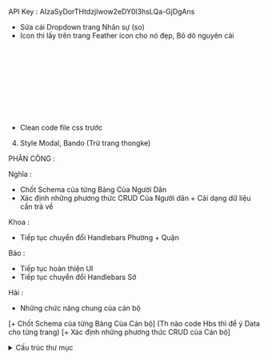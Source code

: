 API Key : AIzaSyDorTHtdzjlwow2eDY0l3hsLQa-GjDgAns

+ Sửa cái Dropdown trang Nhân sự (so)
+ Icon thì lấy trên trang Feather icon cho nó đẹp, Bỏ dô nguyên cái <svg> lun


- Clean code file css trước
4. Style Modal, Bando (Trừ trang thongke)


PHÂN CÔNG :

Nghĩa :
+ Chốt Schema của từng Bảng Của Người Dân
+ Xác định những phương thức CRUD Của Người dân + Cái dạng dữ liệu cần trả về

Khoa :
+ Tiếp tục chuyển đổi Handlebars Phường + Quận

Bảo :
+ Tiếp tục hoàn thiện UI
+ Tiếp tục chuyển đổi Handlebars Sở

Hải :
+ Những chức năng chung của cán bộ


[+ Chốt Schema của từng Bảng Của Cán bộ] (Th nào code Hbs thì để ý Data cho từng trang)
[+ Xác định những phương thức CRUD của Cán bộ]






<details>
    <summary>Cấu trúc thư mục</summary>

    ```
    Thư mục gốc
    │
    ├── assets : Thư mục chứa Media, Image, Fonts của từng Phân hệ tương ứng
    │   ├── chung : Chứa những file phương tiện dùng chung như Logo, Font, ...
    │   │   └── ...
    │   │
    │   ├── dan
    │   │   └── ...
    │   │
    │   ├── phuong
    │   │   └── ...
    │   │
    │   ├── quan
    │   │   └── ...
    │   │
    │   └── so
    │       └── ...
    │
    ├── components : Thư mục chứa các Component tương ứng cho từng role
    │   │            (Component là mấy cái thành phần UI nhỏ, thường sẽ tái sử dụng, lặp lại nhìu lần
    │   │             Như là Nút, Slide, Header, Search bar...)
    │   ├── chung
    │   │   ├── Button.js
    │   │   └── Header.js
    │   │
    │   ├── dan
    │   │   └── ...
    │   │
    │   ├── phuong
    │   │   └── ...
    │   │
    │   ├── quan
    │   │   └── ...
    │   │
    │   └── so
    │       └── ...
    │
    ├── functions : Thư mục chứa các phương thức xử lý với dữ liệu
    │   │        
    │   ├── dan
    │   │   ├── getMap.js
    │   │   ├── getReportList.js
    │   │   └── sendReportList.js
    │   │
    │   ├── canbo
    │   │   ├── sendLogin.js
    │   │   └── sendSignup.js
    │   │
    │   ├── phuong
    │   │   ├── get...
    │   │   └── ...
    │   │
    │   ├── quan
    │   │   ├── get...
    │   │   └── ...
    │   │
    │   └── so
    │       ├── get...
    │       └── ...
    │
    ├── screens : Thư mục chứa các UI screens
    │   │        (Mỗi phân hệ chia theo các Trang Chức Năng)
    │   ├── dan
    │   │   ├── trangchu.html
    │   │   ├── trangchu.js
    │   │   └── ...
    │   │
    │   ├── canbo
    │   │   ├── dangnhap
    │   │   │   ├── dangnhap.html
    │   │   │   ├── dangnhap.css
    │   │   │   └── dangnhap.js
    │   │   │
    │   │   ├── dangky
    │   │   │   ├── dangky.html
    │   │   │   ├── dangky.css
    │   │   │   └── dangky.js
    │   │   └── ...
    │   │
    │   ├── phuong
    │   │   └── ...
    │   │
    │   ├── quan
    │   │   └── ...
    │   │
    │   └── so
    │       └── ...
    │ 
    │ 
    ├── global.css : File CSS chung, chứa những thuộc tính global như là font, color,...
    ├── main.js : Tạo ra chơi thoi chứ chưa biết có dùng hong
    └── index.html : 
    ```

</details>
